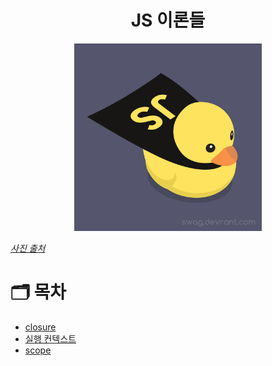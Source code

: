 <h1 align="center">JS 이론들</h1>

<p align="center">
    <img alt="scope" src="../images/etc/dev_duck.png" width="300" height="300">
</p>

_[사진 출처](https://swag.devrant.com/products/devducks-js-javascript-rubber-duck)_

# 🗂 목차

- [closure](https://github.com/Minsoo-web/es_features/blob/master/etc/closure.md)
- [실행 컨텍스트](https://github.com/Minsoo-web/es_features/blob/master/etc/execution_context.md)
- [scope](https://github.com/Minsoo-web/es_features/blob/master/etc/scope.md)
